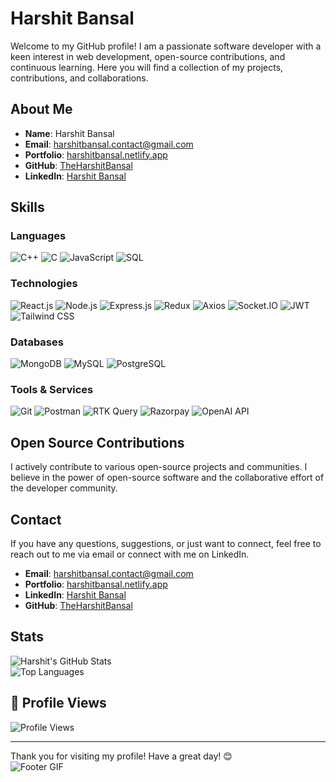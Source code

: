 # Harshit Bansal


Welcome to my GitHub profile! I am a passionate software developer with a keen interest in web development, open-source contributions, and continuous learning. Here you will find a collection of my projects, contributions, and collaborations.

## About Me

- **Name**: Harshit Bansal
- **Email**: [harshitbansal.contact@gmail.com](mailto:harshitbansal.contact@gmail.com)
- **Portfolio**: [harshitbansal.netlify.app](https://harshitbansal.netlify.app)
- **GitHub**: [TheHarshitBansal](https://github.com/TheHarshitBansal)
- **LinkedIn**: [Harshit Bansal](https://www.linkedin.com/in/theharshitbansal/)

## Skills

### Languages
![C++](https://img.shields.io/badge/-C++-000?&logo=c%2B%2B)
![C](https://img.shields.io/badge/-C-000?&logo=c)
![JavaScript](https://img.shields.io/badge/-JavaScript-000?&logo=JavaScript)
![SQL](https://img.shields.io/badge/-SQL-000?&logo=sqlite)

### Technologies
![React.js](https://img.shields.io/badge/-React.js-000?&logo=React)
![Node.js](https://img.shields.io/badge/-Node.js-000?&logo=node.js)
![Express.js](https://img.shields.io/badge/-Express.js-000?&logo=express)
![Redux](https://img.shields.io/badge/-Redux-000?&logo=redux)
![Axios](https://img.shields.io/badge/-Axios-000?&logo=axios)
![Socket.IO](https://img.shields.io/badge/-Socket.IO-000?&logo=socket.io)
![JWT](https://img.shields.io/badge/-JWT-000?&logo=json-web-tokens)
![Tailwind CSS](https://img.shields.io/badge/-Tailwind-000?&logo=tailwind-css)

### Databases
![MongoDB](https://img.shields.io/badge/-MongoDB-000?&logo=mongodb)
![MySQL](https://img.shields.io/badge/-MySQL-000?&logo=mysql)
![PostgreSQL](https://img.shields.io/badge/-PostgreSQL-000?&logo=postgresql)

### Tools & Services
![Git](https://img.shields.io/badge/-Git-000?&logo=git)
![Postman](https://img.shields.io/badge/-Postman-000?&logo=postman)
![RTK Query](https://img.shields.io/badge/-RTK%20Query-000?&logo=redux)
![Razorpay](https://img.shields.io/badge/-Razorpay-000?&logo=razorpay)
![OpenAI API](https://img.shields.io/badge/-OpenAI-000?&logo=openai)

## Open Source Contributions

I actively contribute to various open-source projects and communities. I believe in the power of open-source software and the collaborative effort of the developer community.

## Contact

If you have any questions, suggestions, or just want to connect, feel free to reach out to me via email or connect with me on LinkedIn.

- **Email**: [harshitbansal.contact@gmail.com](mailto:harshitbansal.contact@gmail.com)
- **Portfolio**: [harshitbansal.netlify.app](https://harshitbansal.netlify.app)
- **LinkedIn**: [Harshit Bansal](https://www.linkedin.com/in/theharshitbansal/)
- **GitHub**: [TheHarshitBansal](https://github.com/TheHarshitBansal)

## Stats

![Harshit's GitHub Stats](https://github-readme-stats.vercel.app/api?username=TheHarshitBansal&show_icons=true&theme=radical)  
![Top Languages](https://github-readme-stats.vercel.app/api/top-langs/?username=TheHarshitBansal&layout=compact&theme=radical)

## 👀 Profile Views
![Profile Views](https://komarev.com/ghpvc/?username=TheHarshitBansal&color=brightgreen)

---

Thank you for visiting my profile! Have a great day! 😊  
![Footer GIF](https://media.giphy.com/media/xT9IgzoKnwFNmISR8I/giphy.gif)
